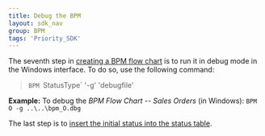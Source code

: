 ```yaml
---
title: Debug the BPM
layout: sdk_nav
group: BPM
tags: 'Priority_SDK'
---
```



The seventh step in [creating a BPM flow
chart](Creating-BPM-Flow-Charts ) is to run it in debug mode
in the Windows interface. To do so, use the following command:

>`BPM `StatusType` '-g' 'debugfile'

**Example:** To debug the *BPM Flow Chart -- Sales Orders* (in
 Windows): `BPM O -g ..\..\bpm_O.dbg`

The last step is to [insert the initial status into the status
table](Inserting-the-Initial-Status-into-the-Status-Table ).
